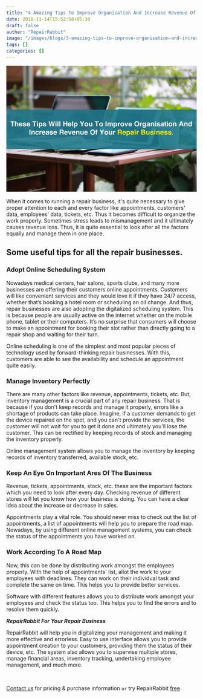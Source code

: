 ```yaml
---
title: "4 Amazing Tips To Improve Organisation And Increase Revenue Of Your Repair Business"
date: 2018-11-14T15:52:58+05:30
draft: false
auther: "RepairRabbit"
image: "/images/blogs/3-amazing-tips-to-improve-organisation-and-increase-sales-of-your-repair-business-min.jpg"
tags: []
categories: []
---
```


<img src="/images/blogs/3-amazing-tips-to-improve-organisation-and-increase-sales-of-your-repair-business-min.jpg" alt="3 Amazing Tips To Improve Organisation And Increase Sales Of Your Repair Business" />

When it comes to running a repair business, it's quite necessary to give proper attention to each and every factor like appointments, customers' data, employees' data, tickets, etc. Thus it becomes difficult to organize the work properly. Sometimes stress leads to mismanagement and it ultimately causes revenue loss. Thus, it is quite essential to look after all the factors equally and manage them in one place. 

## Some useful tips for all the repair businesses. 

### Adopt Online Scheduling System

Nowadays medical centers, hair salons, sports clubs, and many more businesses are offering their customers online appointments. Customers will like convenient services and they would love it if they have 24/7 access, whether that’s booking a hotel room or scheduling an oil change. And thus, repair businesses are also adopting the digitalized scheduling system. This is because people are usually active on the internet whether on the mobile phone, tablet or their computers. It’s no surprise that consumers will choose to make an appointment for booking their slot rather than directly going to a repair shop and waiting for their turn. 

Online scheduling is one of the simplest and most popular pieces of technology used by forward-thinking repair businesses. With this, customers are able to see the availability and schedule an appointment quite easily.

### Manage Inventory Perfectly

There are many other factors like revenue, appointments, tickets, etc. But, inventory management is a crucial part of any repair business. That is because if you don't keep records and manage it properly, errors like a shortage of products can take place. Imagine, if a customer demands to get the device repaired on the spot, and you can't provide the services, the customer will not wait for you to get it done and ultimately you'll lose the customer. This can be rectified by keeping records of stock and managing the inventory properly. 

Online management system allows you to manage the inventory by keeping records of inventory transferred, available stock, etc.

### Keep An Eye On Important Ares Of The Business

Revenue, tickets, appointments, stock, etc. these are the important factors which you need to look after every day. Checking revenue of different stores will let you know how your business is doing. You can have a clear idea about the increase or decrease in sales.

Appointments play a vital role. You should never miss to check out the list of appointments, a list of appointments will help you to prepare the road map. Nowadays, by using different online management systems, you can check the status of the appointments you have worked on. 

### Work According To A Road Map

Now, this can be done by distributing work amongst the employees properly. With the help of appointments' list, allot the work to your employees with deadlines. They can work on their individual task and complete the same on time. This helps you to provide better services. 

Software with different features allows you to distribute work amongst your employees and check the status too. This helps you to find the errors and to resolve them quickly.

___RepairRabbit For Your Repair Business___

RepairRabbit will help you in digitalizing your management and making it more effective and errorless. Easy to use interface allows you to provide appointment creation to your customers, providing them the status of their device, etc. The system also allows you to supervise multiple stores, manage financial areas, inventory tracking, undertaking employee management, and much more.

<br>

<a href="mailto:contact@repairrabbit.co?subject=Query of RepairRabbit" target="_blank">Contact us</a> for pricing & purchase information `or` try RepairRabbit <a href="https://demo.repairrabbit.co/admin" rel="noopener" target="_blank" title="RepairRabbit Demo">free</a>.

<br>